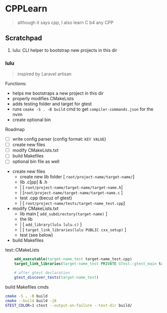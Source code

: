 # CPPLearn

> although it says cpp, I also learn C b4 any CPP

## Scratchpad

1. lulu: CLI helper to bootstrap new projects in this dir

### lulu

> inspired by Laravel artisan

Functions:

- helps me bootstraps a new project in this dir
- properly modifies CMakeLists
- adds testing folder and target for gtest
- runs `cmake -S . -B build` cmd to get `compiler-commands.json` for the nvim
- create optional bin

Roadmap

- [ ] write config parser (config format: `KEY VALUE`)
- [ ] create new files
- [ ] modify CMakeLists.txt
- [ ] build Makefiles
- [ ] optional bin file as well

- create new files
  - create new lib folder [ `root/project-name/target-name/`]
  - lib \.c[pp] & \.h
  - | [ `root/project-name/target-name/target-name.h`]
  - | [`root/project-name/target-name/target-name.c` ]
  - test \.cpp (becuz of gtest)
  - | [ `root/project-name/tests/target-name_test.cpp`]
- modify CMakeLists.txt
  - lib main [ `add_subdirectory(target-name)` ]
  - the lib
  - | [ `add_library(lulu lulu.c)` ]
  - | [ `target_link_libraries(lulu PUBLIC cxx_setup)` ]
  - test (see below)
- build Makefiles

test::CMakeLists

```cmake
    add_executable(target-name_test target-name_test.cpp)
    target_link_libraries(target-name_test PRIVATE GTest::gtest_main target-name)

    # after gtest declaration
    gtest_discover_tests(target-name_test)
```

build Makefiles cmds

```bash
cmake -S . -B build
cmake --build build -j8
GTEST_COLOR=1 ctest --output-on-failure --test-dir build/
```
